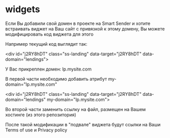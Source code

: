 # widgets



Если Вы добавили свой домен в проекте на Smart Sender и хотите встраивать виджет на Ваш сайт с привязкой к этому домену, Вы можете модифицировать код виджета для этого



Например текущий код выглядит так:

\<div id="j2RY8hDT" class="ss-landing" data-target="j2RY8hDT" data-domain="lendings"></div>

<script src="https://customer.smartsender.eu/js/client/lp.min.js?v2.0.0"></script>




У Вас прикреплен домен: lp.mysite.com

В первой части необходимо добавить атрибут  my-domain="lp.mysite.com"

\<div id="j2RY8hDT" class="ss-landing" data-target="j2RY8hDT" data-domain="lendings" my-domain="lp.mysite.com"></div>

Во второй части заменить ссылку на файл, размещен на Вашем хостинге (из этого репозитория)

<script src="https://mysite.com/lp.custom.js"></script>




После такой модификации в "подвале" виджета будут ссылки на Ваши Terms of use и Privacy policy
